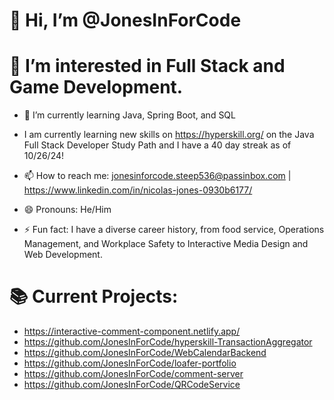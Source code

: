 # 👋 Hi, I’m @JonesInForCode
# 👀 I’m interested in Full Stack and Game Development.
- 🌱 I’m currently learning Java, Spring Boot, and SQL
- I am currently learning new skills on https://hyperskill.org/ on the Java Full Stack Developer Study Path and I have a 40 day streak as of 10/26/24!

- 📫 How to reach me: jonesinforcode.steep536@passinbox.com | https://www.linkedin.com/in/nicolas-jones-0930b6177/
- 😄 Pronouns: He/Him
- ⚡ Fun fact: I have a diverse career history, from food service, Operations Management, and Workplace Safety to Interactive Media Design and Web Development.
# 📚 Current Projects: 
- https://interactive-comment-component.netlify.app/
- https://github.com/JonesInForCode/hyperskill-TransactionAggregator
- https://github.com/JonesInForCode/WebCalendarBackend
- https://github.com/JonesInForCode/loafer-portfolio
- https://github.com/JonesInForCode/comment-server
- https://github.com/JonesInForCode/QRCodeService


<!---
JonesInForCode/JonesInForCode is a ✨ special ✨ repository because its `README.md` (this file) appears on your GitHub profile.
You can click the Preview link to take a look at your changes.
--->
